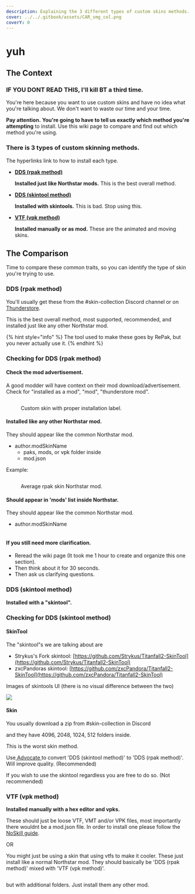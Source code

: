 ```yaml
---
description: Explaining the 3 different types of custom skins methods.
cover: ../../.gitbook/assets/CAR_smg_col.png
coverY: 0
---
```


# yuh

## The Context

### **IF YOU DONT READ THIS, I'll kill BT a third time.**

You're here because you want to use custom skins and have no idea what you're talking about. We don't want to waste our time and your time.&#x20;

**Pay attention.** **You're going to have to tell us exactly which method you're attempting** to install. Use this wiki page to compare and find out which method you're using.

### There is 3 types of custom skinning methods.

The hyperlinks link to how to install each type.

*   ****[**DDS (rpak method)**](https://media.discordapp.net/attachments/1002068248151470120/1019786338804973661/propermodinstallation.gif)****

    **Installed just like Northstar mods.** This is the best overall method.&#x20;
*   ****[**DDS (skintool method)**](https://retryy.gitbook.io/tf2/Guide/Install/dds)****

    **Installed with skintools.** This is bad. Stop using this.&#x20;
*   ****[**VTF (vpk method)**](https://retryy.gitbook.io/tf2/Guide/Install/vtf-manual-modding)****

    **Installed manually or as mod.** These are the animated and moving skins.&#x20;

## The Comparison

Time to compare these common traits, so you can identify the type of skin you're trying to use.

### DDS (rpak method)

You'll usually get these from the #skin-collection Discord channel or on [Thunderstore](https://northstar.thunderstore.io/).

This is the best overall method, most supported, recommended, and installed just like any other Northstar mod.&#x20;

{% hint style="info" %}
The tool used to make these goes by RePak, but you never actually use it.
{% endhint %}

### Checking for DDS (rpak method)

#### Check the mod advertisement.

A good modder will have context on their mod download/advertisement. Check for "installed as a mod", "mod", "thunderstore mod".&#x20;

<figure><img src="../../.gitbook/assets/rpak-checkad.png" alt=""><figcaption><p>Custom skin with proper installation label. </p></figcaption></figure>

#### **Installed like any other Northstar mod.**&#x20;

They should appear like the common Northstar mod.&#x20;

* author.modSkinName
  * paks, mods, or vpk folder inside
  * mod.json

Example:

<figure><img src="../../.gitbook/assets/insidearpakskin.png" alt=""><figcaption><p>Average rpak skin Northstar mod.</p></figcaption></figure>

#### Should appear in 'mods' list inside Northstar.

They should appear like the common Northstar mod.&#x20;

* author.modSkinName

<figure><img src="../../.gitbook/assets/rpak-insidemodlist.png" alt=""><figcaption></figcaption></figure>

#### If you still need more clarification.

* Reread the wiki page (It took me 1 hour to create and organize this one section).&#x20;
* Then think about it for 30 seconds.
* Then ask us clarifying questions.

### DDS (skintool method)

**Installed with a "skintool".**

### Checking for DDS (skintool method)

#### SkinTool

The "skintool"s we are talking about are

* Strykus's Fork skintool: [https://github.com/Strykus/Titanfall2-SkinTool](https://github.com/Strykus/Titanfall2-SkinTool)
* zxcPandoras skintool: [https://github.com/zxcPandora/Titanfall2-SkinTool](https://github.com/zxcPandora/Titanfall2-SkinTool)

Images of skintools UI (there is no visual difference between the two)

![](../../.gitbook/assets/302-0.png)

#### Skin

You usually download a zip from #skin-collection in Discord

and they have 4096, 2048, 1024, 512 folders inside.&#x20;

This is the worst skin method.&#x20;

Use[ Advocate ](https://retryy.gitbook.io/tf2/Wiki/Tools/skin-tools#advocate-skintool-to-rpak-mod-converter)to convert 'DDS (skintool method)' to 'DDS (rpak method)'. Will improve quality. (Recommended)&#x20;

If you wish to use the skintool regardless you are free to do so. (Not recommended)&#x20;

### VTF (vpk method)

**Installed manually with a hex editor and vpks.**

These should just be loose VTF, VMT and/or VPK files, most importantly there wouldnt be a mod.json file. In order to install one please follow the [NoSkill guide](https://noskill.gitbook.io/titanfall2/Modding/CustomSkins/Install/VTF).&#x20;

OR

You might just be using a skin that using vtfs to make it cooler. These just install like a normal Northstar mod. They should basically be 'DDS (rpak method)' mixed with 'VTF (vpk method)'.&#x20;

<figure><img src="../../.gitbook/assets/rpak-insidearpakskin.png" alt=""><figcaption></figcaption></figure>

but with additional folders. Just install them any other mod.
